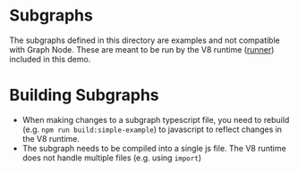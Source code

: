 # Subgraphs

The subgraphs defined in this directory are examples and not compatible with Graph Node. These are meant to be run by the V8 runtime ([runner](../runner/README.md)) included in this demo.

# Building Subgraphs

- When making changes to a subgraph typescript file, you need to rebuild (e.g. `npm run build:simple-example`) to javascript to reflect changes in the V8 runtime.
- The subgraph needs to be compiled into a single js file. The V8 runtime does not handle multiple files (e.g. using `import`)
